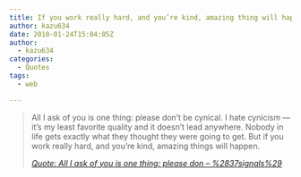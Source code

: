 ```yaml
---
title: If you work really hard, and you’re kind, amazing thing will happen.
author: kazu634
date: 2010-01-24T15:04:05Z
author:
  - kazu634
categories:
  - Quotes
tags:
  - web

---
```

<div class="section">
<blockquote title="Quote" cite="http://37signals.com/svn/posts/2117-all-i-ask-of-you-is-one-thing-please-don">
<p>
      All I ask of you is one thing: please don&#8217;t be cynical. I hate cynicism ― it&#8217;s my least favorite quality and it doesn&#8217;t lead anywhere. Nobody in life gets exactly what they thought they were going to get. But if you work really hard, and you&#8217;re kind, amazing things will happen.
</p>
    
<p>
<cite><a href="http://37signals.com/svn/posts/2117-all-i-ask-of-you-is-one-thing-please-don" onclick="__gaTracker('send', 'event', 'outbound-article', 'http://37signals.com/svn/posts/2117-all-i-ask-of-you-is-one-thing-please-don', 'Quote: All I ask of you is one thing: please don &#8211; %2837signals%29');" target="_blank">Quote: All I ask of you is one thing: please don &#8211; %2837signals%29</a></cite>
</p>
</blockquote>
</div>
